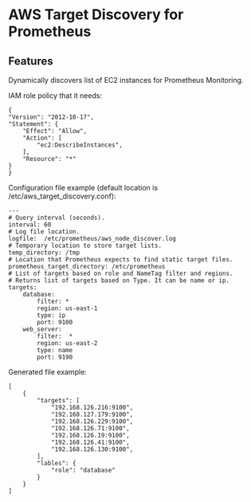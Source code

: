 # AWS Target Discovery for Prometheus

Features
--------
Dynamically discovers list of EC2 instances for Prometheus Monitoring.

IAM role policy that it needs:

```
{
"Version": "2012-10-17",
"Statement": {
    "Effect": "Allow",
    "Action": [
        "ec2:DescribeInstances",
    ],
    "Resource": "*"
}
}
```

Configuration file example (default location is /etc/aws_target_discovery.conf):
```
---
# Query interval (seconds).
interval: 60
# Log file location.
logfile:  /etc/prometheus/aws_node_discover.log
# Temporary location to store target lists.
temp_directory: /tmp
# Location that Prometheus expects to find static target files.
prometheus_target_directory: /etc/prometheus
# List of targets based on role and NameTag filter and regions.
# Returns list of targets based on Type. It can be name or ip.
targets:
    database:
        filter: *
        region: us-east-1
        type: ip
        port: 9100
    web_server:
        filter:  *
        region: us-east-2
        type: name
        port: 9190

```
Generated file example:
```
[
    {
        "targets": [
            "192.168.126.216:9100",
            "192.168.127.179:9100",
            "192.168.126.229:9100",
            "192.168.126.71:9100",
            "192.168.126.19:9100",
            "192.168.126.41:9100",
            "192.168.126.130:9100",
        ],
        "lables": {
            "role": "database"
        }
    }
]
```

